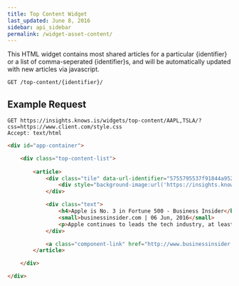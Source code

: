 ```yaml
---
title: Top Content Widget
last_updated: June 8, 2016
sidebar: api_sidebar
permalink: /widget-asset-content/
---
```


This HTML widget contains most shared articles for a particular {identifier} or a list of comma-seperated {identifier}s, and will be automatically updated with new articles via javascript.

```
GET /top-content/{identifier}/
```

## Example Request

```
GET https://insights.knows.is/widgets/top-content/AAPL,TSLA/?css=https://www.client.com/style.css
Accept: text/html
```

```html
<div id="app-container">

    <div class="top-content-list">
        
        <article>
            <div class="tile" data-url-identifier="5755795537f91844a95254a7">
                <div style="background-image:url('https://insights.knows.is/external/image/?url=http://static2.businessinsider.com/image/5755795152bcd01d7b8c6cf9-1190-625/apple-is-the-top-tech-company-in-the-fortune-500.jpg');"></div>
            </div>

            <div class="text">
                <h4>Apple is No. 3 in Fortune 500 - Business Insider</h4>
                <small>businessinsider.com | 06 Jun, 2016</small>
                <p>Apple continues to leads the tech industry, at least when measuring by sales.</p>
            </div>

            <a class="component-link" href="http://www.businessinsider.com/apple-is-no-3-in-fortune-500-2016-6" target="_blank"><span></span></a>
        </article>

    </div>

</div>
```